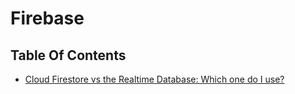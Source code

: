 # Firebase

## Table Of Contents
- [Cloud Firestore vs the Realtime Database: Which one do I use?](https://firebase.blog/posts/2017/10/cloud-firestore-for-rtdb-developers)